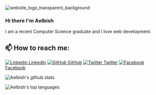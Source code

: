 ![website_logo_transparent_background](https://user-images.githubusercontent.com/49761123/127601268-c075cc91-3f01-4de0-9f4c-64563ecec4e5.png)

### Hi there I'm Aelbish
I am a recent Computer Science graduate and I love web development.<br>
## 📫 How to reach me: 
[![Linkedin](https://i.stack.imgur.com/gVE0j.png) LinkedIn](https://www.linkedin.com/in/akhilgkrishnan) [![GitHub](https://i.stack.imgur.com/tskMh.png) GitHub](https://github.com/akhilgkrishnan) [![Twitter](http://i.imgur.com/wWzX9uB.png) Twitter](https://twitter.com/MrAkhilG) [![Facebook](http://i.imgur.com/fep1WsG.png) Facebook](https://facebook.com/akhilgkrishnan9800)

![Aelbish's github stats](https://github-readme-stats.vercel.app/api?username=Aelbish&show_icons=true&theme=dark)

![Aelbish's top languages](https://github-readme-stats.vercel.app/api/top-langs/?username=Aelbish&show_icons=true&theme=dark)
